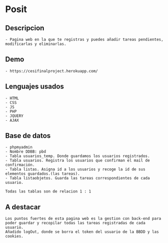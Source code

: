# Posit

## Descripcion

    - Pagina web en la que te registras y puedes añadir tareas pendientes, modificarlas y eliminarlas.

## Demo

    - https://cesifinalproject.herokuapp.com/

## Lenguajes usados

    - HTML
    - CSS
    - JS
    - PHP
    - JQUERY
    - AJAX

## Base de datos

    - phpmyadmin
    - Nombre DDBB: pbd
    - Tabla usuarios_temp. Donde guardamos los usuarios registrados.
    - Tabla usuarios. Registra los usuarios que confirman el mail de confirmación.
    - Tabla listas. Asigna id a los usuarios y recoge la id de sus elementos guardados.(las tareas).
    - Tabla listaobjetos. Guarda las tareas correspondientes de cada usuario.

    Todas las tablas son de relacion 1 : 1

## A destacar

    Los puntos fuertes de esta pagina web es la gestion con back-end para poder guardar y recopilar todas las tareas registradas de cada usuario.
    Añadido logOut, donde se borra el token del usuario de la BBDD y las cookies.
